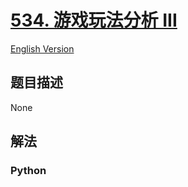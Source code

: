 # [534. 游戏玩法分析 III](https://leetcode-cn.com/problems/game-play-analysis-iii)

[English Version](/leetcode/0500-0599/0534.Game%20Play%20Analysis%20III/README_EN.md)

## 题目描述

<!-- 这里写题目描述 -->

None

## 解法

<!-- 这里可写通用的实现逻辑 -->

<!-- tabs:start -->

### **Python**

<!-- 这里可写当前语言的特殊实现逻辑 -->

```python

```

<!-- tabs:end -->
